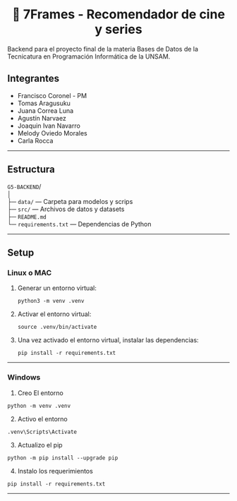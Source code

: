 # <center>🎥 7Frames  - Recomendador de cine y series     

Backend para el proyecto final de la materia Bases de Datos de la Tecnicatura en Programación Informática de la UNSAM.  

## Integrantes  
* Francisco Coronel - PM  
* Tomas Aragusuku
* Juana Correa Luna
* Agustín Narvaez
* Joaquin Ivan Navarro
* Melody Oviedo Morales
* Carla Rocca

---
## Estructura
`G5-BACKEND`/  
│  
├─ `data/` — Carpeta para modelos y scrips  
├─ `src/` — Archivos de datos y datasets  
├─ `README.md`  
└─ `requirements.txt` — Dependencias de Python  

---
## Setup
### Linux o MAC
1. Generar un entorno virtual:
   ```
   python3 -m venv .venv
   ```
2. Activar el entorno virtual:
    ```
    source .venv/bin/activate
    ```
3. Una vez activado el entorno virtual, instalar las dependencias:
   ```
   pip install -r requirements.txt
   ```

---
### Windows  
1. Creo El entorno  
```  
python -m venv .venv  
```  

2. Activo el entorno  
```
.venv\Scripts\Activate  
```

3. Actualizo el pip  
```
python -m pip install --upgrade pip  
```

4. Instalo los requerimientos  
```
pip install -r requirements.txt  
```

---